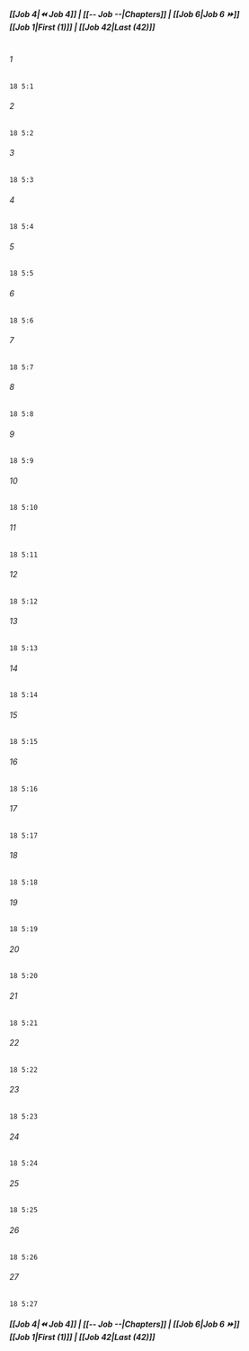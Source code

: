 
##### **[[Job 4|⏪ Job 4]] | [[-- Job --|Chapters]] | [[Job 6|Job 6 ⏩]]**<br>**[[Job 1|First (1)]] | [[Job 42|Last (42)]]**<br><br>

###### 1
``` verse
18 5:1
```
###### 2
``` verse
18 5:2
```
###### 3
``` verse
18 5:3
```
###### 4
``` verse
18 5:4
```
###### 5
``` verse
18 5:5
```
###### 6
``` verse
18 5:6
```
###### 7
``` verse
18 5:7
```
###### 8
``` verse
18 5:8
```
###### 9
``` verse
18 5:9
```
###### 10
``` verse
18 5:10
```
###### 11
``` verse
18 5:11
```
###### 12
``` verse
18 5:12
```
###### 13
``` verse
18 5:13
```
###### 14
``` verse
18 5:14
```
###### 15
``` verse
18 5:15
```
###### 16
``` verse
18 5:16
```
###### 17
``` verse
18 5:17
```
###### 18
``` verse
18 5:18
```
###### 19
``` verse
18 5:19
```
###### 20
``` verse
18 5:20
```
###### 21
``` verse
18 5:21
```
###### 22
``` verse
18 5:22
```
###### 23
``` verse
18 5:23
```
###### 24
``` verse
18 5:24
```
###### 25
``` verse
18 5:25
```
###### 26
``` verse
18 5:26
```
###### 27
``` verse
18 5:27
```

##### **[[Job 4|⏪ Job 4]] | [[-- Job --|Chapters]] | [[Job 6|Job 6 ⏩]]**<br>**[[Job 1|First (1)]] | [[Job 42|Last (42)]]**
